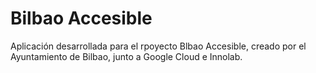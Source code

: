 # Bilbao Accesible
Aplicación desarrollada para el rpoyecto Blbao Accesible, creado por el Ayuntamiento de Bilbao, junto a Google Cloud e Innolab.



